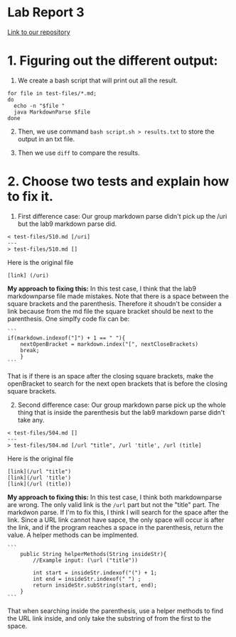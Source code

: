 # **Lab Report 3**

[Link to our repository](https://github.com/KQwQK/markdown-parse-lab3)


# 1. Figuring out the different output:
1. We create a bash script that will print out all the result.
```
for file in test-files/*.md;
do
  echo -n "$file "
  java MarkdownParse $file
done
```
2. Then, we use command ```bash script.sh > results.txt``` to store the output in an txt file.

3. Then we use ```diff``` to compare the results.

# 2. Choose two tests and explain how to fix it.

1. First difference case: Our group markdown parse didn't pick up the /uri but the lab9 markdown parse did.
```
< test-files/510.md [/uri]
---
> test-files/510.md []
```
Here is the original file
```
[link] (/uri)
```
**My approach to fixing this:**
    In this test case, I think that the lab9 markdownparse file made mistakes. Note that there is a space between the square brackets and the parenthesis. Therefore it shoudn't be consider a link because from the md file the square bracket should be next to the parenthesis. One simplfy code fix can be:

    ```
    if(markdown.indexof("]") + 1 == " "){
        nextOpenBracket = markdown.index("[", nextCloseBrackets)
        break;
        }
    ```
That is if there is an space after the closing square brackets, make the openBracket to search for the next open brackets that is before the closing square brackets.

2. Second difference case: Our group markdown parse pick up the whole thing that is inside the parenthesis but the lab9 markdown parse didn't take any.
```
< test-files/504.md []
---
> test-files/504.md [/url "title", /url 'title', /url (title]
```
Here is the original file
```
[link](/url "title")
[link](/url 'title')
[link](/url (title))
```
**My approach to fixing this:**
    In this test case, I think both markdownparse are wrong. The only valid link is the ```/url``` part but not the "title" part. The markdwon parse. If I'm to fix this, I think I will search for the space after the link. Since a URL link cannot have sapce, the only space will occur is after the link, and if the program reaches a space in the parenthesis, return the value. A helper methods can be implmented.

    ```
        public String helperMethods(String insideStr){
            //Example input: (\url ("title"))
            
            int start = insideStr.indexof("(") + 1;
            int end = insideStr.indexof(" ") ;
            return insideStr.subString(start, end);
        }
    ```
That when searching inside the parenthesis, use a helper methods to find the URL link inside, and only take the substring of from the first to the space.
